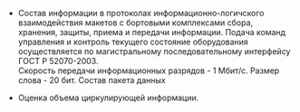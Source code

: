 
- Состав информации в протоколах информационно-логичского взаимодействия макетов с бортовыми комплексами сбора, хранения, защиты, приема и передачи информации.
		Подача команд управления и контроль текущего состояние оборудования осуществляется по магистральному последовательному  интерфейсу ГОСТ Р 52070-2003.  
		Скорость передачи информационных разрядов - 1 Мбит/c.
		Размер слова - 20 бит.
		Состав пакета данных 
		


- Оценка объема циркулирующей информации.

